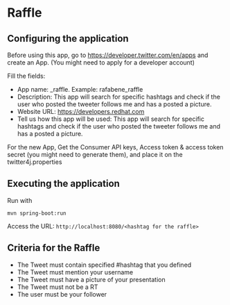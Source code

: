 # Raffle


## Configuring the application
Before using this app, go to <https://developer.twitter.com/en/apps> and create an App. (You might need to apply for a developer account)

Fill the fields:

- App name: <your twitter handle>_raffle. Example: rafabene_raffle
- Description: This app will search for specific hashtags and check if the user who posted the tweeter follows me and has a posted a picture.
- Website URL: https://developers.redhat.com
- Tell us how this app will be used: This app will search for specific hashtags and check if the user who posted the tweeter follows me and has a posted a picture.

For the new App, Get the Consumer API keys, Access token & access token secret (you might need to generate them), and place it on the twitter4j.properties

## Executing the application

Run with

    mvn spring-boot:run
    
Access the URL: `http://localhost:8080/<hashtag for the raffle>`

## Criteria for the Raffle

- The Tweet must contain specified #hashtag that you defined
- The Tweet must mention your username
- The Tweet must have a picture of your presentation
- The Tweet must not be a RT
- The user must be your follower
